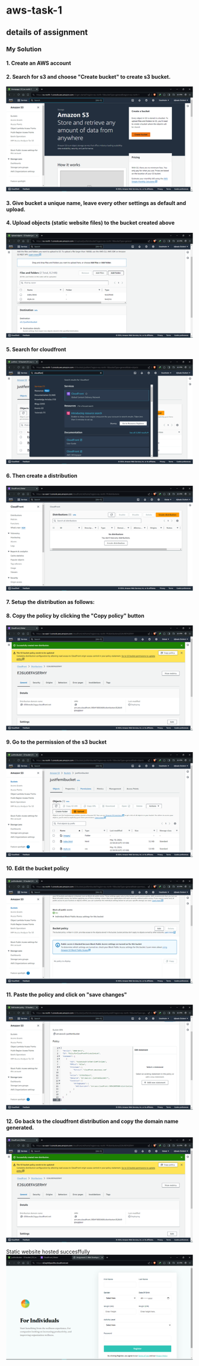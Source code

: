 # aws-task-1

## details of assignment

### My Solution

#### 1. Create an AWS account

#### 2. Search for s3 and choose "Create bucket" to create s3 bucket.
![alt text](images/a.png)

#### 3. Give bucket a unique name, leave every other settings as default and upload.
<!-- add image -->

#### 4. Upload objects (static website files) to the bucket created above
![alt text](images/c.png)

#### 5. Search for cloudfront
![alt text](images/d.png)

#### 6. Then create a distribution
![alt text](images/e.png)

#### 7. Setup the distribution as follows:




#### 8. Copy the policy by clicking the "Copy policy" button
![alt text](images/k.png)

#### 9. Go to the permission of the s3 bucket
![alt text](images/l.png)

#### 10. Edit the bucket policy
![alt text](images/m.png)

#### 11. Paste the policy and click on "save changes"
![alt text](images/n.png)

#### 12. Go back to the cloudfront distribution and copy the domain name generated.
![alt text](images/k.png)

Static website hosted succesffully
![alt text](images/p.png)